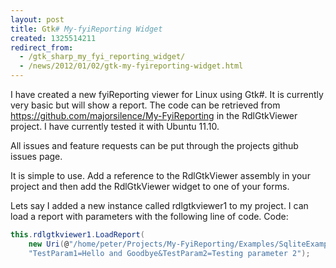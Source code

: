 ```yaml
---
layout: post
title: Gtk# My-fyiReporting Widget
created: 1325514211
redirect_from:
  - /gtk_sharp_my_fyi_reporting_widget/
  - /news/2012/01/02/gtk-my-fyireporting-widget.html
---
```

I have created a new fyiReporting viewer for Linux using Gtk#. It is currently very basic but will show a report. The code can be retrieved from https://github.com/majorsilence/My-FyiReporting in the RdlGtkViewer project. I have currently tested it with Ubuntu 11.10.

All issues and feature requests can be put through the projects github issues page.

It is simple to use. Add a reference to the RdlGtkViewer assembly in your project and then add the RdlGtkViewer widget to one of your forms.

Lets say I added a new instance called rdlgtkviewer1 to my project. I can load a report with parameters with the following line of code.
Code:

```c#
this.rdlgtkviewer1.LoadReport(
    new Uri(@"/home/peter/Projects/My-FyiReporting/Examples/SqliteExamples/SimpleTest3WithParameters.rdl"),
    "TestParam1=Hello and Goodbye&TestParam2=Testing parameter 2"); 
```
